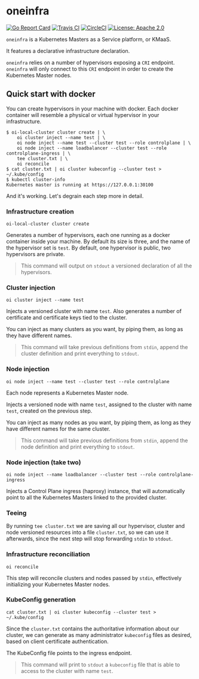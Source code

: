 # oneinfra

[![Go Report Card](https://goreportcard.com/badge/github.com/oneinfra/oneinfra)](https://goreportcard.com/report/github.com/oneinfra/oneinfra)
[![Travis CI](https://travis-ci.org/oneinfra/oneinfra.svg?branch=master)](https://travis-ci.org/oneinfra/oneinfra)
[![CircleCI](https://circleci.com/gh/oneinfra/oneinfra.svg?style=shield)](https://circleci.com/gh/oneinfra/oneinfra)
[![License: Apache 2.0](https://img.shields.io/badge/License-Apache2.0-brightgreen.svg)](https://opensource.org/licenses/Apache-2.0)

`oneinfra` is a Kubernetes Masters as a Service platform, or KMaaS.

It features a declarative infrastructure declaration.

`oneinfra` relies on a number of hypervisors exposing a `CRI`
endpoint. `oneinfra` will only connect to this `CRI` endpoint in order
to create the Kubernetes Master nodes.

## Quick start with docker

You can create hypervisors in your machine with docker. Each docker
container will resemble a physical or virtual hypervisor in your
infrastructure.

```
$ oi-local-cluster cluster create | \
    oi cluster inject --name test | \
    oi node inject --name test --cluster test --role controlplane | \
    oi node inject --name loadbalancer --cluster test --role controlplane-ingress | \
    tee cluster.txt | \
    oi reconcile
$ cat cluster.txt | oi cluster kubeconfig --cluster test > ~/.kube/config
$ kubectl cluster-info
Kubernetes master is running at https://127.0.0.1:30100
```

And it's working. Let's degrain each step more in detail.

### Infrastructure creation

```
oi-local-cluster cluster create
```

Generates a number of hypervisors, each one running as a docker
container inside your machine. By default its size is three, and the
name of the hypervisor set is `test`. By default, one hypervisor is
public, two hypervisors are private.

> This command will output on `stdout` a versioned declaration of all
> the hypervisors.

### Cluster injection

```
oi cluster inject --name test
```

Injects a versioned cluster with name `test`. Also generates a number
of certificate and certificate keys tied to the cluster.

You can inject as many clusters as you want, by piping them, as long
as they have different names.

> This command will take previous definitions from `stdin`, append the
> cluster definition and print everything to `stdout`.

### Node injection

```
oi node inject --name test --cluster test --role controlplane
```

Each node represents a Kubernetes Master node.

Injects a versioned node with name `test`, assigned to the cluster
with name `test`, created on the previous step.

You can inject as many nodes as you want, by piping them, as long as
they have different names for the same cluster.

> This command will take previous definitions from `stdin`, append the
> node definition and print everything to `stdout`.

### Node injection (take two)

```
oi node inject --name loadbalancer --cluster test --role controlplane-ingress
```

Injects a Control Plane ingress (haproxy) instance, that will
automatically point to all the Kubernetes Masters linked to the
provided cluster.

### Teeing

By running `tee cluster.txt` we are saving all our hypervisor, cluster
and node versioned resources into a file `cluster.txt`, so we can use
it afterwards, since the next step will stop forwarding `stdin` to
`stdout`.

### Infrastructure reconciliation

```
oi reconcile
```

This step will reconcile clusters and nodes passed by `stdin`,
effectively initializing your Kubernetes Master nodes.

### KubeConfig generation

```
cat cluster.txt | oi cluster kubeconfig --cluster test > ~/.kube/config
```

Since the `cluster.txt` contains the authoritative information about
our cluster, we can generate as many administrator `kubeconfig` files
as desired, based on client certificate authentication.

The KubeConfig file points to the ingress endpoint.

> This command will print to `stdout` a `kubeconfig` file that is able
> to access to the cluster with name `test`.

